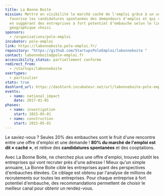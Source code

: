 ```yaml
---
title: La Bonne Boite
mission: Mettre en visibilité le marché caché de l'emploi grâce à un service qui
  favorise les candidatures spontanées des demandeurs d'emploi et qui candidate
  en suggérant des entreprises à fort potentiel d’embauche selon le lieu
  géographique choisi
sponsors:
  - /organisations/pole-emploi
incubator: pole-emploi
link: https://labonneboite.pole-emploi.fr/
repository: "https://github.com/StartupsPoleEmploi/labonneboite "
contact: labonneboite@pole-emploi.fr
accessibility_status: partiellement conforme
redirect_from:
  - /startups/labonneboite
usertypes:
  - particulier
stats: true
dashlord_url: https://dashlord.incubateur.net/url/labonneboite-pole-emploi-fr/
events:
  - name: national_impact
    date: 2017-01-01
phases:
  - name: investigation
    start: 2015-05-01
  - name: construction
    start: 2015-05-01
---
```

Le saviez-vous ? Seules 20% des embauches sont le fruit d'une rencontre entre une offre d'emploi et une demande ! **80% du marché de l'emploi est dit « caché »**, et relève des **candidatures spontanées** et des cooptations.

Avec La Bonne Boite, ne cherchez plus une offre d'emploi, trouvez plutôt les entreprises qui vont recruter près d'une adresse ! Mieux qu'un simple annuaire, La Bonne Boite cible les entreprises ayant des perspectives d'embauches élevées. Ce ciblage est obtenu par l'analyse de millions de recrutements sur toutes les entreprises. Pour chaque entreprise à fort potentiel d'embauche, des recommandations permettent de choisir le meilleur canal pour obtenir un rendez-vous.